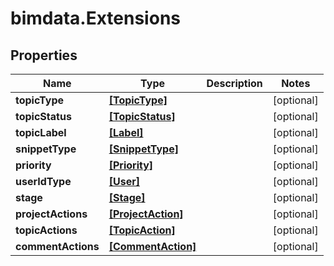 # bimdata.Extensions

## Properties
Name | Type | Description | Notes
------------ | ------------- | ------------- | -------------
**topicType** | [**[TopicType]**](TopicType.md) |  | [optional] 
**topicStatus** | [**[TopicStatus]**](TopicStatus.md) |  | [optional] 
**topicLabel** | [**[Label]**](Label.md) |  | [optional] 
**snippetType** | [**[SnippetType]**](SnippetType.md) |  | [optional] 
**priority** | [**[Priority]**](Priority.md) |  | [optional] 
**userIdType** | [**[User]**](User.md) |  | [optional] 
**stage** | [**[Stage]**](Stage.md) |  | [optional] 
**projectActions** | [**[ProjectAction]**](ProjectAction.md) |  | [optional] 
**topicActions** | [**[TopicAction]**](TopicAction.md) |  | [optional] 
**commentActions** | [**[CommentAction]**](CommentAction.md) |  | [optional] 



